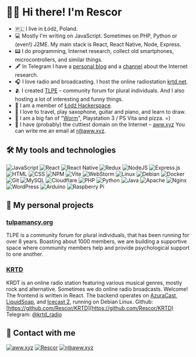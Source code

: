 # 👋🏻 Hi there! I'm Rescor
- 🇵🇱 I live in Łódź, Poland.
- 💻 Mostly I'm writing on JavaScript. Sometimes on PHP, Python or (even!) J2ME. My main stack is React, React Native, Node, Express.
- 📟 I do programming, Internet research, collect old smartphones, microcontrollers, and similar things.
- 🖋 In Telegram I have a [personal blog](https://t.me/rwarden) and a [channel](https://t.me/runetstalking) about the Internet research.
- 🎧 I love radio and broadcasting. I host the online radiostation [krtd.net](https://krtd.net/).
- 🫂 I created [TLPE](https://tulpamancy.org/) – community forum for plural individuals. And I also hosting a lot of interesting and funny things.
- 🦄 I am a member of [Łódź Hackerspace](https://lodz.hackerspace.pl/).
- 🎨 I love to travel, play saxophone, guitar and piano, and learn to draw.
- 🍕 I am a big fan of "[Worm](https://parahumans.wordpress.com/)", Playstation 3 / PS Vita and pizza. =)
- 🦊 I have (probably) the cuttiest domain on the Internet – [aww.xyz](https://aww.xyz/) You can write me an email at [r@aww.xyz](mailto:r@aww.xyz).

## 🛠 My tools and technologies
![JavaScript](https://img.shields.io/badge/javascript-%23323330.svg?style=for-the-badge&logo=javascript&logoColor=%23F7DF1E) ![React](https://img.shields.io/badge/react-%2320232a.svg?style=for-the-badge&logo=react&logoColor=%2361DAFB) ![React Native](https://img.shields.io/badge/react_native-%2320232a.svg?style=for-the-badge&logo=react&logoColor=%2361DAFB) ![Redux](https://img.shields.io/badge/redux-%23593d88.svg?style=for-the-badge&logo=redux&logoColor=white) ![NodeJS](https://img.shields.io/badge/node.js-6DA55F?style=for-the-badge&logo=node.js&logoColor=white) ![Express.js](https://img.shields.io/badge/express.js-%23404d59.svg?style=for-the-badge&logo=express&logoColor=%2361DAFB) ![HTML](https://img.shields.io/badge/html-%23E34F26.svg?style=for-the-badge&logo=html5&logoColor=white) ![CSS](https://img.shields.io/badge/css-%231572B6.svg?style=for-the-badge&logo=css3&logoColor=white)  ![NPM](https://img.shields.io/badge/NPM-%23CB3837.svg?style=for-the-badge&logo=npm&logoColor=white) ![Vite](https://img.shields.io/badge/vite-%23646CFF.svg?style=for-the-badge&logo=vite&logoColor=white) ![WebStorm](https://img.shields.io/badge/webstorm-143?style=for-the-badge&logo=webstorm&logoColor=white&color=black) ![Linux](https://img.shields.io/badge/Linux-FCC624?style=for-the-badge&logo=linux&logoColor=black) ![Debian](https://img.shields.io/badge/Debian-D70A53?style=for-the-badge&logo=debian&logoColor=white) ![Docker](https://img.shields.io/badge/docker-%230db7ed.svg?style=for-the-badge&logo=docker&logoColor=white) ![Git](https://img.shields.io/badge/git-%23F05033.svg?style=for-the-badge&logo=git&logoColor=white) ![MySQL](https://img.shields.io/badge/mysql-4479A1.svg?style=for-the-badge&logo=mysql&logoColor=white) ![Cloudflare](https://img.shields.io/badge/Cloudflare-F38020?style=for-the-badge&logo=Cloudflare&logoColor=white) ![PHP](https://img.shields.io/badge/php-%23777BB4.svg?style=for-the-badge&logo=php&logoColor=white) ![Python](https://img.shields.io/badge/python-3670A0?style=for-the-badge&logo=python&logoColor=ffdd54) ![Java](https://img.shields.io/badge/java-%23ED8B00.svg?style=for-the-badge&logo=openjdk&logoColor=white) ![Apache](https://img.shields.io/badge/apache-%23D42029.svg?style=for-the-badge&logo=apache&logoColor=white) ![Nginx](https://img.shields.io/badge/nginx-%23009639.svg?style=for-the-badge&logo=nginx&logoColor=white) ![WordPress](https://img.shields.io/badge/WordPress-%23117AC9.svg?style=for-the-badge&logo=WordPress&logoColor=white) ![Arduino](https://img.shields.io/badge/-Arduino-00979D?style=for-the-badge&logo=Arduino&logoColor=white) ![Raspberry Pi](https://img.shields.io/badge/-RaspberryPi-C51A4A?style=for-the-badge&logo=Raspberry-Pi)

## 🐾 My personal projects

### [tulpamancy.org](https://tulpamancy.org/)
TLPE is a community forum for plural individuals, that has been running for over 8 years.
Boasting about 1000 members, we are building a supportive space where community members help and provide psychological support to one another.

### [KRTD](https://krtd.net/)
KRDT is an online radio station featuring various musical genres, mostly rock and alternative.
Sometimes we do online radio broadcasts. Welcome!
The frontend is written in React. The backend operates on [AzuraCast](https://www.azuracast.com/), [LiquidSoap](https://en.wikipedia.org/wiki/Liquidsoap), and [Icecast 2](https://icecast.org/), running on Debian Linux.
Github: [https://github.com/Rescor/KRTD](https://github.com/Rescor/KRTD)
Telegram: [@krtd_radio](https://t.me/krtd_radio)

## 🤝 Contact with me
[![aww.xyz](https://img.shields.io/badge/aww.xyz-000000?style=for-the-badge&logo=Safari&logoColor=white)](https://aww.xyz/) [![Rescor](https://img.shields.io/badge/Rescor-2CA5E0?style=for-the-badge&logo=telegram&logoColor=white)](https://t.me/rescor) [![r@aww.xyz](https://img.shields.io/badge/r@aww.xyz%20-%23E62B1E.svg?&style=for-the-badge&logo=mail.ru&logoColor=white)](mailto:r@aww.xyz)
